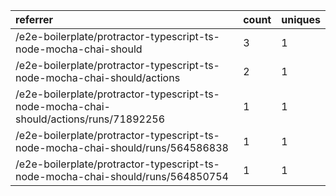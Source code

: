 | referrer                                                                               | count | uniques |
| :------------------------------------------------------------------------------------- | :---- | :------ |
| /e2e-boilerplate/protractor-typescript-ts-node-mocha-chai-should                       | 3     | 1       |
| /e2e-boilerplate/protractor-typescript-ts-node-mocha-chai-should/actions               | 2     | 1       |
| /e2e-boilerplate/protractor-typescript-ts-node-mocha-chai-should/actions/runs/71892256 | 1     | 1       |
| /e2e-boilerplate/protractor-typescript-ts-node-mocha-chai-should/runs/564586838        | 1     | 1       |
| /e2e-boilerplate/protractor-typescript-ts-node-mocha-chai-should/runs/564850754        | 1     | 1       |